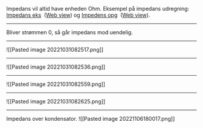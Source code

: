 Impedans vil altid have enheden Ohm.
Eksempel på impedans udregning: [Impedans eks](onenote:https://d.docs.live.net/c230e022fc67d306/Dokumenter/kasper%20blochs%20notesbog/SDU%20Elektrofysik.one#Impedans%20eks&section-id={6F06490E-8AAD-44DF-9CFA-C910C266F74F}&page-id={29E9B064-E275-4D50-A053-1B512272E8EE}&end)  ([Web view](https://onedrive.live.com/view.aspx?resid=C230E022FC67D306%21118&id=documents&wd=target%28SDU%20Elektrofysik.one%7C6F06490E-8AAD-44DF-9CFA-C910C266F74F%2FImpedans%20eks%7C29E9B064-E275-4D50-A053-1B512272E8EE%2F%29))
og
[Impedens opg](onenote:https://d.docs.live.net/c230e022fc67d306/Dokumenter/kasper%20blochs%20notesbog/SDU%20Elektrofysik.one#Impedens%20opg&section-id={6F06490E-8AAD-44DF-9CFA-C910C266F74F}&page-id={C17AFE7D-E932-4DC6-ABCE-B937AD675CC1}&end)  ([Web view](https://onedrive.live.com/view.aspx?resid=C230E022FC67D306%21118&id=documents&wd=target%28SDU%20Elektrofysik.one%7C6F06490E-8AAD-44DF-9CFA-C910C266F74F%2FImpedens%20opg%7CC17AFE7D-E932-4DC6-ABCE-B937AD675CC1%2F%29)).
***

Bliver strømmen 0, så går impedans mod uendelig.

***

![[Pasted image 20221031082517.png]]

***

![[Pasted image 20221031082536.png]]

***

![[Pasted image 20221031082559.png]]


***

![[Pasted image 20221031082625.png]]

***

Impedans over kondensator.
![[Pasted image 20221106180017.png]]
